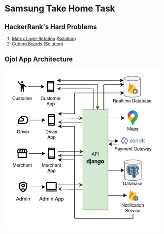 # Samsung Take Home Task
## HackerRank's Hard Problems
1. [Matrix Layer Rotation](https://www.hackerrank.com/challenges/matrix-rotation-algo/problem) ([Solution](https://github.com/daaniikusnanta/samsung-test/blob/main/matrix-layer-rotation/main.py))
2. [Cutting Boards](https://www.hackerrank.com/challenges/board-cutting/problem) ([Solution](https://github.com/daaniikusnanta/samsung-test/blob/main/cutting-boards/main.py))
## Ojol App Architecture
![Ojol App Architecture](https://github.com/daaniikusnanta/samsung-test/blob/dad28d1330b10ff55da7ac39988e0dfa4d8d499c/ojol-architecture.svg)
